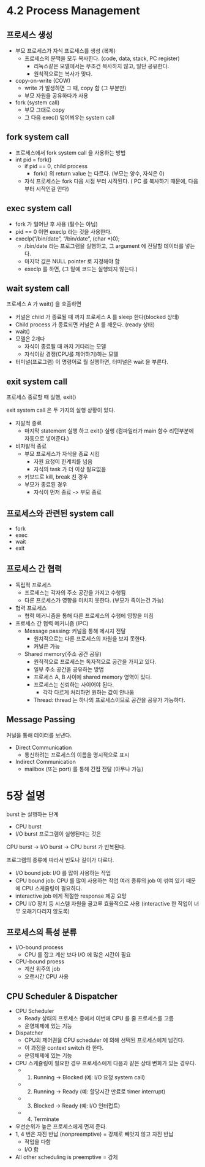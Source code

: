 # 4.2 Process Management
## 프로세스 생성
* 부모 프로세스가 자식 프로세스를 생성 (복제)
    * 프로세스의 문맥을 모두 복사한다. (code, data, stack, PC register)
        * 리눅스같은 모델에서는 무조건 복사하지 않고, 일단 공유한다.
        * 원칙적으로는 복사가 맞다.
* copy-on-write (COW)
    * write 가 발생하면 그 때, copy 함 (그 부분만)
    * 부모 자원을 공유하다가 사용
* fork (system call)
    * 부모 그대로 copy
    * 그 다음 exec() 덮어씌우는 system call
## fork system call
* 프로세스에서 fork system call 을 사용하는 방법
* int pid = fork()
    * if pid == 0, child process
        * fork() 의 return value 는 다르다. (부모는 양수, 자식은 0)
    * 자식 프로세스는 fork 다음 시점 부터 시작된다. ( PC 를 복사하기 때문에, 다음 부터 시작인걸 안다)
## exec system call
* fork 가 일어난 후 사용 (필수는 아님)
* pid == 0 이면 execlp 라는 것을 사용한다.
* execlp(“/bin/date”, “/bin/date”, (char *)0);
    * /bin/date 라는 프로그램을 실행하고, 그 argument 에 전달할 데이터를 넣는다.
    * 마지막 값은 NULL pointer 로 지정해야 함
    * execlp 를 하면, (그 밑에 코드는 실행되지 않는다.)
## wait system call
프로세스 A 가 wait() 을 호출하면
* 커널은 child 가 종료될 때 까지 프로세스 A 를 sleep 한다(blocked 상태)
* Child process 가 종료되면 커널은 A 를 깨운다. (ready 상태)
* wait()
* 모델은 2개다
    * 자식이 종료될 때 까지 기다리는 모델
    * 자식이랑 경쟁(CPU를 제어하기)하는 모델
* 터미널(프로그램) 이 명령어로 뭘 실행하면, 터미널은 wait 을 부른다.
## exit system call
프로세스 종료할 때 실행, exit()

exit system call 은 두 가지의 실행 상황이 있다.
* 자발적 종료
    * 마지막 statement 실행 하고 exit() 실행 (컴파일러가 main 함수 리턴부분에 자동으로 넣어준다.)
* 비자발적 종료
    * 부모 프로세스가 자식을 종료 시킴
        * 자원 요청이 한계치를 넘음
        * 자식의 task 가 더 이상 필요없음
    * 키보드로 kill, break 친 경우
    * 부모가 종료된 경우
        * 자식이 먼저 종료 -> 부모 종료
## 프로세스와 관련된 system call
* fork
* exec
* wait
* exit
## 프로세스 간 협력
* 독립적 프로세스
    * 프로세스는 각자의 주소 공간을 가지고 수행됨
    * 다른 프로세스가 영향을 미치지 못한다. (부모가 죽이는건 가능)
* 협력 프로세스
    * 협력 메커니즘을 통해 다른 프로세스의 수행에 영향을 미침
* 프로세스 간 협력 메커니즘 (IPC)
    * Message passing: 커널을 통해 메시지 전달
        * 원치적으로는 다른 프로세스의 자원을 보지 못한다.
        * 커널은 가능
    * Shared memory(주소 공간 공유)
        * 원칙적으로 프로세스는 독자적으로 공간을 가지고 있다.
        * 일부 주소 공간을 공유하는 방법
        * 프로세스 A, B 사이에 shared memory 영역이 있다.
        * 프로세스는 신뢰하는 사이어야 된다.
            * 각각 다르게 처리하면 원하는 값이 안나옴
        * Thread: thread 는 하나의 프로세스이므로 공간을 공유가 가능하다.
## Message Passing
커널을 통해 데이터를 보낸다.
* Direct Communication
    * 통신하려는 프로세스의 이름을 명시적으로 표시
* Indirect Communication
    * mailbox (또는 port) 를 통해 간접 전달 (아무나 가능)
# 5장 설명
burst 는 실행하는 단계
* CPU burst 
* I/O burst
프로그램이 실행된다는 것은

CPU burst -> I/O burst -> CPU burst 가 반복된다.

프로그램의 종류에 따라서 빈도나 길이가 다르다.
* I/O bound job: I/O 를 많이 사용하는 작업
* CPU bound job: CPU 를 많이 사용하는 작업
여러 종류의 job 이 섞여 있기 때문에 CPU 스케쥴링이 필요하다.
* interactive job 에게 적절한 response 제공 요망
* CPU I/O 장치 등 시스템 자원을 골고루 효율적으로 사용 (interactive 한 작업이 너무 오래기다리지 않도록)
## 프로세스의 특성 분류
* I/O-bound process
    * CPU 를 잡고 계산 보다 I/O 에 많은 시간이 필요
* CPU-bound proess
    * 계산 위주의 job
    * 오랜시간 CPU 사용
## CPU Scheduler & Dispatcher
* CPU Scheduler
    * Ready 상태의 프로세스 중에서 이번에 CPU 를 줄 프로세스를 고름
    * 운영체제에 있는 기능
* Dispatcher
    * CPU의 제어권을 CPU scheduler 에 의해 선택된 프로세스에게 넘긴다.
    * 이 과정을 context switch 라 한다.
    * 운영체제에 있는 기능
* CPU 스케쥴링이 필요한 경우 프로세스에게 다음과 같은 상태 변화가 있는 경우다.
    * 1. Running -> Blocked (예: I/O 요청 system call)
    * 2. Running -> Ready (예: 할당시간 만료로 timer interrupt)
    * 3. Blocked -> Ready (예: I/O 인터럽트)
    * 4. Terminate
* 우선순위가 높은 프로세스에게 먼저 준다.
* 1, 4 번은 자진 반납 (nonpreemptive) = 강제로 빼앗지 않고 자진 반납
    * 작업을 다함
    * I/O 함
* All other scheduling is preemptive = 강제

